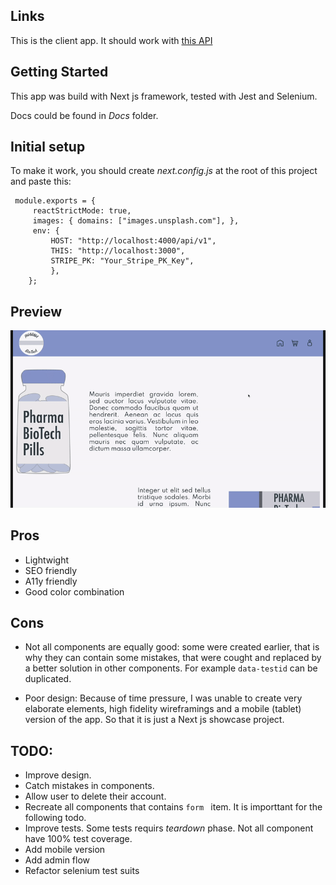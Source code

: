 ## Links

This is the client app. It should work with [this API](https://github.com/denisugo/back_end_portfolio)

## Getting Started

This app was build with Next js framework, tested with Jest and Selenium.

Docs could be found in _Docs_ folder.

## Initial setup

To make it work, you should create _next.config.js_ at the root of this project and paste this:

```
 module.exports = {
     reactStrictMode: true,
     images: { domains: ["images.unsplash.com"], },
     env: {
         HOST: "http://localhost:4000/api/v1",
         THIS: "http://localhost:3000",
         STRIPE_PK: "Your_Stripe_PK_Key",
         },
    };
```

## Preview

![Preview](/docs/portfolio.gif)

## Pros

- Lightwight
- SEO friendly
- A11y friendly
- Good color combination

## Cons

- Not all components are equally good: some were created earlier, that is why they can contain some mistakes, that were cought and replaced by a better solution in other components. For example `data-testid` can be duplicated.

- Poor design: Because of time pressure, I was unable to create very elaborate elements, high fidelity wireframings and a mobile (tablet) version of the app. So that it is just a Next js showcase project.

## TODO:

- Improve design.
- Catch mistakes in components.
- Allow user to delete their account.
- Recreate all components that contains `form ` item. It is importtant for the following todo.
- Improve tests. Some tests requirs _teardown_ phase. Not all component have 100% test coverage.
- Add mobile version
- Add admin flow
- Refactor selenium test suits
